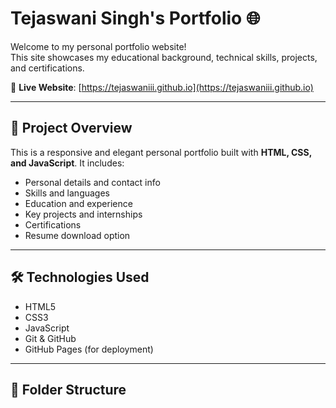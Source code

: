 #  Tejaswani Singh's Portfolio 🌐

Welcome to my personal portfolio website!  
This site showcases my educational background, technical skills, projects, and certifications.

🔗 **Live Website**: [https://tejaswaniii.github.io](https://tejaswaniii.github.io)

---

## 📁 Project Overview

This is a responsive and elegant personal portfolio built with **HTML, CSS, and JavaScript**. It includes:

- Personal details and contact info
- Skills and languages
- Education and experience
- Key projects and internships
- Certifications
- Resume download option

---

## 🛠️ Technologies Used

- HTML5
- CSS3
- JavaScript
- Git & GitHub
- GitHub Pages (for deployment)

---

## 📂 Folder Structure


